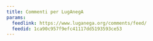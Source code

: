 ```yaml
---
title: Commenti per LugAnegA
params:
  feedlink: https://www.luganega.org/comments/feed/
  feedid: 1ca90c957f9efc41117dd5193593ce53
---
```

